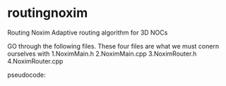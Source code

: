 # routingnoxim
Routing Noxim
Adaptive routing algorithm for 3D NOCs


GO through the following files. These four files are what we must conern ourselves with 
1.NoximMain.h
2.NoximMain.cpp
3.NoximRouter.h
4.NoximRouter.cpp



pseudocode:


